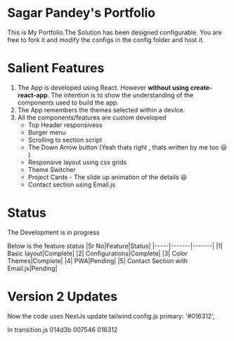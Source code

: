 # Sagar Pandey's Portfolio
This is My Portfolio.The Solution has been designed configurable. You are free to fork it and modify the configs in the config folder and host it.


# Salient Features
1. The App is developed using React. However **without using create-react-app**. The intention is to show the understanding of the components used to build the app.
2. The App remembers the themes selected within a device.
3. All the components/features are custom developed
   - Top Header responsivess 
   - Burger menu
   - Scrolling to section script
   - The Down Arrow button (Yeah thats right , thats written by me too :smiley: )
   - Responsive layout using css grids
   - Theme Switcher
   - Project Cards - The slide up animation of the details :smiley:
   - Contact section using Email.js

# Status
The Development is in progress

Below is the feature status
|Sr No|Feature|Status|
|-----|-------|-------|
|1| Basic layout|Complete|
|2| Configurations|Complete|
|3| Color Themes|Complete|
|4| PWA|Pending|
|5| Contact Section with Email.js|Pending|



# Version 2 Updates
Now the code uses NextJs
update tailwind.config.js primary: '#016312',

In transition.js
014d3b
007546
016312